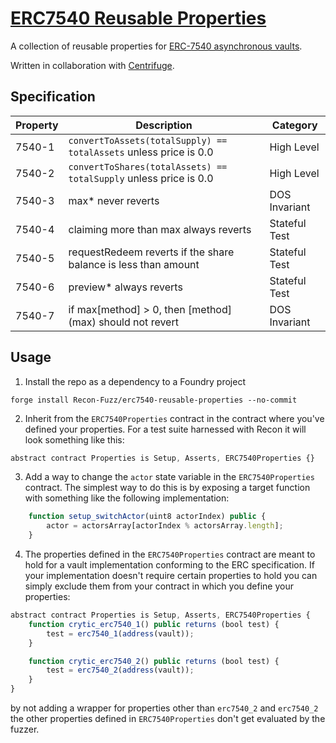 # <a href="https://github.com/Recon-Fuzz/erc7540-reusable-properties" target="_blank" rel="noopener noreferrer">ERC7540 Reusable Properties</a>

A collection of reusable properties for [ERC-7540 asynchronous vaults](https://eips.ethereum.org/EIPS/eip-7540).

Written in collaboration with [Centrifuge](https://x.com/centrifuge).

## Specification

| Property | Description | Category |
| --- | --- | --- |
| 7540-1 | `convertToAssets(totalSupply) == totalAssets` unless price is 0.0 | High Level |
| 7540-2 | `convertToShares(totalAssets) == totalSupply` unless price is 0.0 | High Level | 
| 7540-3 | max* never reverts | DOS Invariant | 
| 7540-4 | claiming more than max always reverts | Stateful Test | 
| 7540-5 | requestRedeem reverts if the share balance is less than amount | Stateful Test | 
| 7540-6 | preview* always reverts | Stateful Test |
| 7540-7 | if max[method] > 0, then [method] (max) should not revert | DOS Invariant | 

## Usage

1. Install the repo as a dependency to a Foundry project

```
forge install Recon-Fuzz/erc7540-reusable-properties --no-commit
```

2. Inherit from the `ERC7540Properties` contract in the contract where you've defined your properties. For a test suite harnessed with Recon it will look something like this: 

```javascript
abstract contract Properties is Setup, Asserts, ERC7540Properties {}
```

3. Add a way to change the `actor` state variable in the `ERC7540Properties` contract. The simplest way to do this is by exposing a target function with something like the following implementation: 

```javascript
    function setup_switchActor(uint8 actorIndex) public {
        actor = actorsArray[actorIndex % actorsArray.length];
    }
```

4. The properties defined in the `ERC7540Properties` contract are meant to hold for a vault implementation conforming to the ERC specification. If your implementation doesn't require certain properties to hold you can simply exclude them from your contract in which you define your properties:

```javascript
abstract contract Properties is Setup, Asserts, ERC7540Properties {
    function crytic_erc7540_1() public returns (bool test) {
        test = erc7540_1(address(vault));
    }

    function crytic_erc7540_2() public returns (bool test) {
        test = erc7540_2(address(vault));
    }
}
```

by not adding a wrapper for properties other than `erc7540_2` and `erc7540_2` the other properties defined in `ERC7540Properties` don't get evaluated by the fuzzer.

